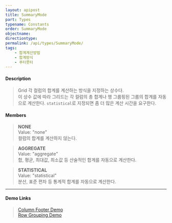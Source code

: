 ```yaml
---
layout: apipost
title: SummaryMode
part: Types
typename: Constants
order: SummaryMode
objectname: 
directiontype: 
permalink: /api/types/SummaryMode/
tags:
    - 합계계산방법
    - 합계방식
    - 푸터풋터
---
```



#### Description

> Grid 각 컬럼의 합계를 계산하는 방식을 지정하는 상수다.  
이 상수 값에 따라 그리드는 각 컬럼의 총 합계나 행 그룹핑된 그룹의 합계를 자동으로 계산한다.
`statistical`로 지정되면 좀 더 많은 계산 시간을 요구한다.  

#### Members

> **NONE**  
> Value: "none"  
> 컬럼의 합계를 계산하지 않는다.  

> **AGGREGATE**  
> Value: "aggregate"  
> 합, 평균, 최대값, 최소값 등 산술적인 합계를 자동으로 계산한다.  

> **STATISTICAL**  
> Value: "statistical"  
> 분산, 표준 편차 등 통계적 합계를 자동으로 계산한다.  

---

#### Demo Links

> [Column Footer Demo](http://demo.realgrid.net/Demo/ColumnFooter)  
> [Row Grouping Demo](http://demo.realgrid.net/Demo/RowGrouping)
